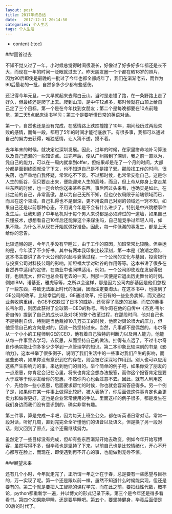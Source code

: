 ```yaml
---
layout: post
title: 2017年终总结
date:   2017-12-31 20:14:50
categories: 个人生活
tags: 个人生活
---
```


* content
{:toc}

###回首过去

不知不觉又过了一年，小时候总觉得时间很漫长，好像过了好多好多年都还是长不大，而现在一年的时间一眨眼就过去了。昨天朋友圈一个个都在晒18岁的照片，因为90后即使是最晚的一批过了今年也都全部成年了，我们在渐渐老去，而作为90后最老的一批，自然多多少少都有些感伤。

还记得今年元旦，一大早就起来去爬白云山。当时是走错了路，在一条野路上走了好久，但最终还是爬了上去。爬到山顶，是中午12点多，那时候就在山顶上给自己定了三个目标。第一个是在今年找到女朋友；第二个是每晚都要在10点前睡觉，第二天5点起床读书学习；第三个是要听懂日常的英语对话。

第一个，自然也还是没有完成，在感情路上跌跌撞撞了10年，期间经历过两段失败的感情，而每一段，都用了5年的时间才能彻底放下。有很多事，我都可以通过自己的努力去获得，唯独感情，让人猜不透，摸不着。

去年年末的时候，就决定过深圳发展。因此，过年的时候，在家里拼命地补习算法以及自己遗漏的一些知识点。过完年后，便从广州搬到了深圳，我之前一直以为，凭自己的能力，可以在一周内就拿到offer，但结果却是花了一个月的时间，大部分都是面到终面就没了下文，也不知道自己是不是撞了邪。那段找工作的时间，很失落，也严重地自我怀疑，常常吃不下饭。不过那时候，也常常安慰自己，这是你人生的低谷，但只要走出来，便能迎来人生的高峰，而且，但上帝从你身上拿走某些东西的时候，也一定会给你送来某些东西。事后回过头来看，也确实是如此，在此之前的自己，非常高傲，总以为自己无所不知，但也仅仅局限于前端领域而已，而且在这个领域，自己扎得也不是很深，更不用说自己对别的领域还一窍不知，如果自己还是以前那种心态，不用说今年是不会有什么进步了。特别是中兴跳楼事件发生后，让我知道了中年危机对于每个男人来说都是必须跨过的一道墙，如果自己只懂技术，想想看自己10年后还能靠这个来谋生吗，自己能竞争过年轻人吗，如果不能，为什么不从现在开始就做好准备。因此，每一件低潮的事发生，都是上天给你的忠告。

比较遗憾的是，今年几乎没有早睡过，由于工作的原因，加班常常比较晚。但幸运的是，今年读了不少好书。其中有两本我印象比较深刻，第一本是《浪潮之巅》，这本书主要讲了各个大公司的兴起与衰落过程，一个公司的文化与基因，投资银行与投资公司对科技公司的影响，斯坦福大学对硅谷的作用等等。这本书讲了很多在自然界中适用的定律，在商业中也同样适用。例如，一个公司即使现在发展得很好，也很庞大，但它也总会有老去的一天，到那一天便是它退出历史舞台的时刻。例如IBM，诺基亚，雅虎等等，之所以会这样，那是因为公司内部基因是他们忽视了一些东西，导致无法跟上时代的发展，因而注定要淘汰。在这本书中，也提到了GE公司的改革，比较幸运的是，GE通过改革，把旧有的一些业务卖掉，而又通过业务收购重组，令GE不仅躲过了日本的威胁，还获得了高速的发展，而它的董事长韦尔奇，则因此获得了全球第一CEO的称号。韦尔奇在他的自传中《杰克·韦尔奇自传》提到了自己的成长以及对GE的整个改革过程，在那段时间，他对自己也不是特别自信，特别是当他裁掉10几万员工的时候，他面对舆论很大的压力，但他坚信自己的方向是对的，因此一路坚持过来。当然，凡事都不是偶然的，韦尔奇从一个小小的工程师到GE的CEO，他有着自己独特的判断力以及用人能力，他能从每一件事里去学习，去反思，从而坚持自己的做法。扯得有点远了，不过韦尔奇自传确实能让你多多少少学到一点管理学的知识。第二本印象比较深刻的书是《影响力》，这本书举了很多例子，说明了我们生活中的一些事对我们产生的影响，而这些影响，如果你没有意识到它的存在，则会被它深深地作用到。别人也可以应用这些产生影响力的事，来达到他们的目的。举个简单的例子吧，如果你受了朋友的一点恩惠，你肯定会记在心里，将来也肯定会想办法报答，而你这个报答肯定是要大于或等于你朋友给你的恩惠，不然你内心也会过意不去。因此，就有人利用这个，先给你一些小恩惠，后面要求帮忙的时候，你也就会容易答应得多。另一个例子是，如果你在某一件事上做得比较好，被人表扬了，你后面做这件事肯定也会更卖力和做得更好，这也是企业常常使用的手法。里面这样的例子很多，都是发生在我们身边而我们没有意识到的，确实非常有趣。

第三件事，算是完成一半吧，因为每天上班坐公交，都在听英语日常对话，常常一段对话，听好几周，直到完完全全听懂他们的语音以及语义，但是换了另一段对话，则又回到了原点，这个还需继续努力。

虽然定了一些目标没有完成，但却有些东西渐渐开始去改变，例如今年开始写博客，虽然写得不多，但毕竟也是坚持了下来。以前自己也是比较情绪化，开心不开心都写在脸上，而现在，即使遇到再不开心的事，也能做到宠辱不惊。

###展望未来

还有几个小时，今年就走完了，正所谓一年之计在于春，总是要有一些愿望与目标的，万一实现了呢。第一个还是跟以前一样，虽然不知道什么时候能实现，但还是要有的。第二个就是要把人工智能的课程学完，而在此之前，要把线性代数，概率论，python都重新学一遍，并以博文的形式记录下来。第三个是今年还是得多看看书。第四个如果能早睡，还是要早睡吧。第五个，要坚持健身，毕竟后面便是00后的时代了。